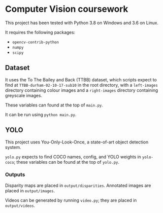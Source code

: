 # Computer Vision coursework

This project has been tested with Python 3.8 on Windows and 3.6 on Linux.

It requires the following packages:
* `opencv-contrib-python`
* `numpy`
* `scipy`

## Dataset

It uses the To The Bailey and Back (TTBB) dataset, which scripts expect to find at
`TTBB-durham-02-10-17-sub10` in the root directory, with a `left-images` directory
containing colour images and a `right-images` directory containing greyscale images.

These variables can found at the top of `main.py`. 

It can be run using `python main.py`.

## YOLO

This project uses You-Only-Look-Once, a state-of-art object detection system.

`yolo.py` expects to find COCO names, config, and YOLO weights in `yolo-coco`;
these variables can be found at the top of `yolo.py`.

### Outputs

Disparity maps are placed in `output/disparities`. Annotated images are placed in `output/images`.

Videos can be generated by running `video.py`; they are placed in `output/videos`.